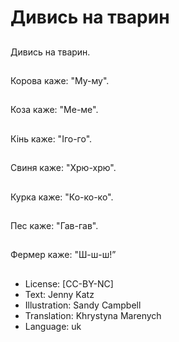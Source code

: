 # Дивись на тварин

##
Дивись на тварин.

##
Корова каже: "Му-му".

##
Козa каже: "Ме-ме".

##
Кінь каже: "Iго-го".

##
Свиня каже: "Хрю-хрю".

##
Курка каже: "Ко-ко-ко".

##
Пес каже: "Гав-гав".

##
Фермер каже: "Ш-ш-ш!”

##
* License: [CC-BY-NC]
* Text: Jenny Katz
* Illustration: Sandy Campbell
* Translation: Khrystyna Marenych
* Language: uk
